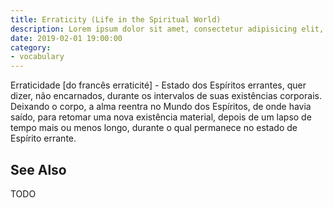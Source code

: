 ```yaml
---
title: Erraticity (Life in the Spiritual World)
description: Lorem ipsum dolor sit amet, consectetur adipisicing elit, sed do eiusmod tempor incididunt ut labore et dolore magna aliqua.  TODO
date: 2019-02-01 19:00:00
category:
- vocabulary
---
```


Erraticidade [do francês erraticité] - Estado dos Espíritos errantes, quer dizer, não encarnados, durante os intervalos de suas existências corporais. Deixando o corpo, a alma reentra no Mundo dos Espíritos, de onde havia saído, para retomar uma nova existência material, depois de um lapso de tempo mais ou menos longo, durante o qual permanece no estado de Espírito errante.

## See Also 
TODO
